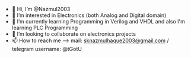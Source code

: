 - 👋 Hi, I’m @Nazmul2003
- 👀 I’m interested in Electronics (both Analog and Digital domain)
- 🌱 I’m currently learning Programming in Verilog and VHDL and also I'm learning PLC Programming
- 💞️ I’m looking to collaborate on electronics projects
- 📫 How to reach me –> mail: sknazmulhaque2003@gmail.com / telegram username: @tGotU

<!---
Nazmul2003/Nazmul2003 is a ✨ special ✨ repository because its `README.md` (this file) appears on your GitHub profile.
You can click the Preview link to take a look at your changes.
--->
